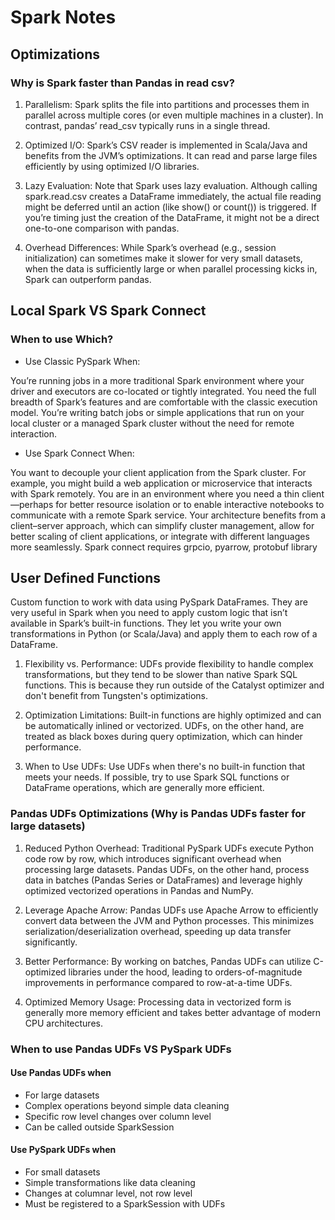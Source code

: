 # Spark Notes

## Optimizations
### Why is Spark faster than Pandas in read csv?
1. Parallelism:
Spark splits the file into partitions and processes them in parallel across multiple cores (or even multiple machines in a cluster). In contrast, pandas’ read_csv typically runs in a single thread.

2. Optimized I/O:
Spark’s CSV reader is implemented in Scala/Java and benefits from the JVM’s optimizations. It can read and parse large files efficiently by using optimized I/O libraries.

3. Lazy Evaluation:
Note that Spark uses lazy evaluation. Although calling spark.read.csv creates a DataFrame immediately, the actual file reading might be deferred until an action (like show() or count()) is triggered. If you’re timing just the creation of the DataFrame, it might not be a direct one-to-one comparison with pandas.

4. Overhead Differences:
While Spark’s overhead (e.g., session initialization) can sometimes make it slower for very small datasets, when the data is sufficiently large or when parallel processing kicks in, Spark can outperform pandas.


## Local Spark VS Spark Connect
### When to use Which?
- Use Classic PySpark When:

You’re running jobs in a more traditional Spark environment where your driver and executors are co-located or tightly integrated.
You need the full breadth of Spark’s features and are comfortable with the classic execution model.
You’re writing batch jobs or simple applications that run on your local cluster or a managed Spark cluster without the need for remote interaction.

- Use Spark Connect When:

You want to decouple your client application from the Spark cluster. For example, you might build a web application or microservice that interacts with Spark remotely.
You are in an environment where you need a thin client—perhaps for better resource isolation or to enable interactive notebooks to communicate with a remote Spark service.
Your architecture benefits from a client–server approach, which can simplify cluster management, allow for better scaling of client applications, or integrate with different languages more seamlessly.
Spark connect requires grpcio, pyarrow, protobuf library

## User Defined Functions
Custom function to work with data using PySpark DataFrames. They are very useful in Spark when you need to apply
custom logic that isn’t available in Spark’s built-in functions. They let you write your own transformations in Python
(or Scala/Java) and apply them to each row of a DataFrame.

1. Flexibility vs. Performance:
UDFs provide flexibility to handle complex transformations, but they tend to be slower than native Spark SQL functions. This is because they run outside of the Catalyst optimizer and don't benefit from Tungsten's optimizations.

2. Optimization Limitations:
Built-in functions are highly optimized and can be automatically inlined or vectorized. UDFs, on the other hand, are treated as black boxes during query optimization, which can hinder performance.

3. When to Use UDFs:
Use UDFs when there's no built-in function that meets your needs. If possible, try to use Spark SQL functions or DataFrame operations, which are generally more efficient.

### Pandas UDFs Optimizations (Why is Pandas UDFs faster for large datasets)
1. Reduced Python Overhead:
Traditional PySpark UDFs execute Python code row by row, which introduces significant overhead when processing large datasets. Pandas UDFs, on the other hand, process data in batches (Pandas Series or DataFrames) and leverage highly optimized vectorized operations in Pandas and NumPy.

2. Leverage Apache Arrow:
Pandas UDFs use Apache Arrow to efficiently convert data between the JVM and Python processes. This minimizes serialization/deserialization overhead, speeding up data transfer significantly.

3. Better Performance:
By working on batches, Pandas UDFs can utilize C-optimized libraries under the hood, leading to orders-of-magnitude improvements in performance compared to row-at-a-time UDFs.

4. Optimized Memory Usage:
Processing data in vectorized form is generally more memory efficient and takes better advantage of modern CPU architectures.

### When to use Pandas UDFs VS PySpark UDFs

#### Use Pandas UDFs when
- For large datasets
- Complex operations beyond simple data cleaning
- Specific row level changes over column level
- Can be called outside SparkSession

#### Use PySpark UDFs when
- For small datasets
- Simple transformations like data cleaning
- Changes at columnar level, not row level
- Must be registered to a SparkSession with UDFs